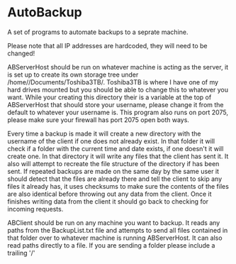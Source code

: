 # AutoBackup
A set of programs to automate backups to a seprate machine.

Please note that all IP addresses are hardcoded, they will need to be changed!

  ABServerHost should be run on whatever machine is acting as the server, it is set up to create its own storage tree under /home/<username>/Documents/Toshiba3TB/. Toshiba3TB is where I have one of my hard drives mounted but you should be able to change this to whatever you want. While your creating this directory their is a variable at the top of ABServerHost that should store your username, please change it from the default to whatever your username is. This program also runs on port 2075, please make sure your firewall has port 2075 open both ways. 

  Every time a backup is made it will create a new directory with the username of the client if one does not already exist. In that folder it will check if a folder with the current time and date exists, if one doesn't it will create one. In that directory it will write any files that the client has sent it. It also will attempt to recreate the file structure of the directory if has been sent. If repeated backups are made on the same day by the same user it should detect that the files are already there and tell the client to skip any files it already has, it uses checksums to make sure the contents of the files are also identical before throwing out any data from the client. Once it finishes writing data from the client it should go back to checking for incoming requests.
  
  ABClient should be run on any machine you want to backup. It reads any paths from the BackupList.txt file and attempts to send all files contained in that folder over to whatever machine is running ABServerHost. It can also read paths directly to a file. If you are sending a folder please include a trailing '/'
